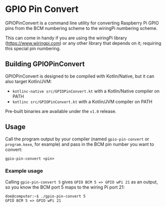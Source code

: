 # GPIO Pin Convert
GPIOPinConvert is a command line utility for converting Raspberry Pi GPIO pins from the BCM numbering scheme to the wiringPi numbering scheme.

This can come in handy if you are using the wiringPi library (https://www.wiringpi.com) or any other library that depends on it; requiring this special pin numbering.

## Building GPIOPinConvert

GPIOPinConvert is designed to be compiled with Kotlin/Native, but it can also target Kotlin/JVM:

- `kotlinc-native src/GPIOPinConvert.kt` with a Kotlin/Native compiler on PATH
- `kotlinc src/GPIOPinConvert.kt` with a Kotlin/JVM compiler on PATH

Pre-built binaries are available under the `v1.0` release.

## Usage

Call the program output by your compiler (named `gpio-pin-convert` or `program.kexe`, for example) and pass in the BCM pin number you want to convert:
```
gpio-pin-convert <pin>
```

### Example usage
Calling `gpio-pin-convert 5` gives `GPIO BCM 5 => GPIO wPi 21` as an output, so you know the BCM port 5 maps to the wiring Pi port 21:
```
doe@computer:~$ ./gpio-pin-convert 5
GPIO BCM 5 => GPIO wPi 21
```
